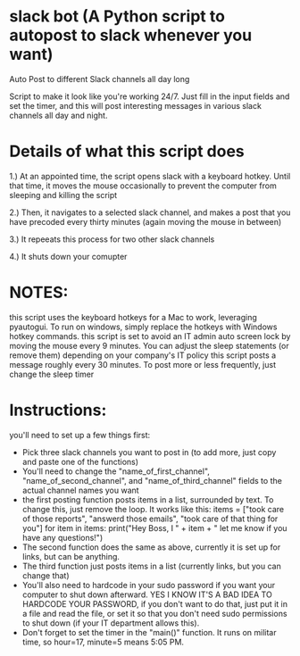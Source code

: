 # slack bot (A Python script to autopost to slack whenever you want)

Auto Post to different Slack channels all day long

Script to make it look like you're working 24/7. 
Just fill in the input fields and set the timer, and this will post interesting messages in various slack channels all day and night.

# Details of what this script does
1.) At an appointed time, the script opens slack with a keyboard hotkey. Until that time, it moves the mouse occasionally to prevent the computer from sleeping and killing the script

2.) Then, it navigates to a selected slack channel, and makes a post that you have precoded every thirty minutes (again moving the mouse in between)

3.) It repeeats this process for two other slack channels

4.) It shuts down your comupter

# NOTES:
this script uses the keyboard hotkeys for a Mac to work, leveraging pyautogui. To run on windows, simply replace the hotkeys with Windows hotkey commands.
this script is set to avoid an IT admin auto screen lock by moving the mouse every 9 minutes. You can adjust the sleep statements (or remove them) depending on your company's IT policy
this script posts a message roughly every 30 minutes. To post more or less frequently, just change the sleep timer

# Instructions:
you'll need to set up a few things first:
  - Pick three slack channels you want to post in (to add more, just copy and paste one of the functions)
  - You'll need to change the "name_of_first_channel", "name_of_second_channel", and "name_of_third_channel" fields to the actual channel names you want
  - the first posting function posts items in a list, surrounded by text. To change this, just remove the loop. It works like this:
            items = ["took care of those reports", "answerd those emails", "took care of that thing for you"]
            for item in items:
               print("Hey Boss, I " + item + " let me know if you have any questions!")   
  - The second function does the same as above, currently it is set up for links, but can be anything.
  - The third function just posts items in a list (currently links, but you can change that)
  - You'll also need to hardcode in your sudo password if you want your computer to shut down afterward. YES I KNOW IT'S A BAD IDEA TO HARDCODE YOUR PASSWORD, if you don't want to do that, just put it in a file and read the file, or set it so that you don't need sudo permissions to shut down (if your IT department allows this).
  - Don't forget to set the timer in the "main()" function. It runs on militar time, so hour=17, minute=5 means 5:05 PM.
